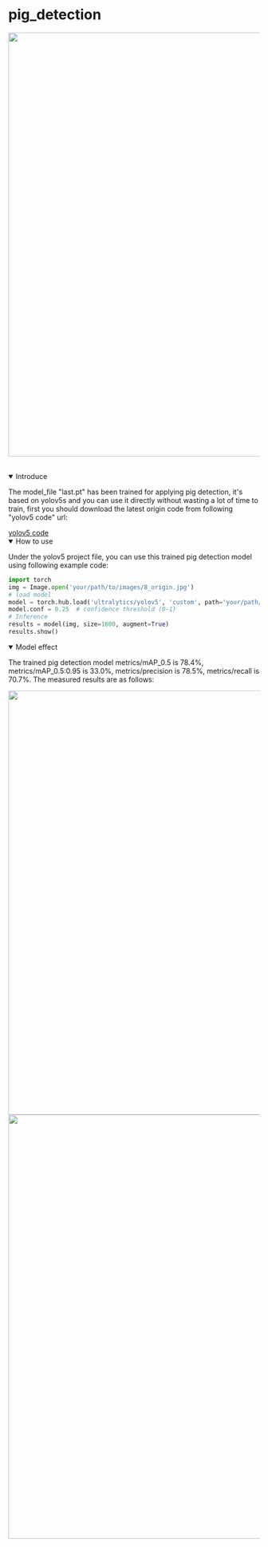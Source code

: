 # pig_detection
<div align="center">
<p>
<a align="left" href="https://ultralytics.com/yolov5" target="_blank">
<img width="850" src="https://github.com/ultralytics/yolov5/releases/download/v1.0/splash.jpg"></a>
</p>
<br>
<div>

<div align="left">
<details open>
<summary>Introduce</summary>
<p>
	The model_file "last.pt" has been trained for applying pig detection, it's based on yolov5s and you can use it directly without wasting a lot of time to train, first you should download the latest origin code from following "yolov5 code" url:
</p>
<a href="https://github.com/ultralytics/yolov5">yolov5 code</a>
</details>

<details open>
<summary>How to use</summary>
<p>
	Under the yolov5 project file, you can use this trained pig detection model using following example code:
</p>

```python
import torch
img = Image.open('your/path/to/images/8_origin.jpg')
# load model
model = torch.hub.load('ultralytics/yolov5', 'custom', path='your/path/to/model_file/last.pt')
model.conf = 0.25  # confidence threshold (0-1)
# Inference
results = model(img, size=1600, augment=True)
results.show()
```
</details>

<details open>
<summary>Model effect</summary>
<p>
The trained pig detection model metrics/mAP_0.5 is 78.4%, metrics/mAP_0.5:0.95 is 33.0%, metrics/precision is 78.5%, metrics/recall is 70.7%. The measured results are as follows:
</p>
<p>
<img width="850" src="https://github.com/helonggood/pig_detection/blob/main/images/8_origin.jpg"></a>
<img width="850" src="https://github.com/helonggood/pig_detection/blob/main/images/8_detected.jpg"></a>
</p>
<br>

</details>

<div>
